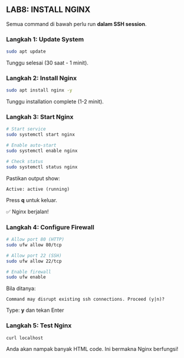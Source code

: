 ## LAB8: INSTALL NGINX

Semua command di bawah perlu run **dalam SSH session**.

### Langkah 1: Update System

```bash
sudo apt update
```

Tunggu selesai (30 saat - 1 minit).

### Langkah 2: Install Nginx

```bash
sudo apt install nginx -y
```

Tunggu installation complete (1-2 minit).

### Langkah 3: Start Nginx

```bash
# Start service
sudo systemctl start nginx

# Enable auto-start
sudo systemctl enable nginx

# Check status
sudo systemctl status nginx
```

Pastikan output show:
```
Active: active (running)
```

Press **q** untuk keluar.

✅ Nginx berjalan!

### Langkah 4: Configure Firewall

```bash
# Allow port 80 (HTTP)
sudo ufw allow 80/tcp

# Allow port 22 (SSH)
sudo ufw allow 22/tcp

# Enable firewall
sudo ufw enable
```

Bila ditanya:
```
Command may disrupt existing ssh connections. Proceed (y|n)?
```

Type: **y** dan tekan Enter

### Langkah 5: Test Nginx

```bash
curl localhost
```

Anda akan nampak banyak HTML code. Ini bermakna Nginx berfungsi!
